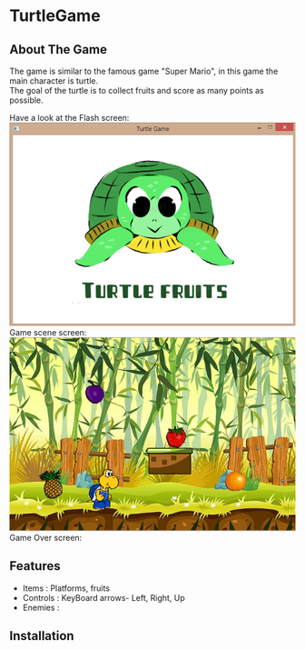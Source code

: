 # TurtleGame

## About The Game

The game is similar to the famous game "Super Mario", in this game the main character is turtle. </br>
The goal of the turtle is to collect fruits and score as many points as possible.

Have a look at the Flash screen:
![Image](/TurtleGame/MyGameImg/screenshot1.png)
Game scene screen:
![Image](/TurtleGame/MyGameImg/Screens.png)
Game Over screen:




## Features

* Items : Platforms, fruits
* Controls : KeyBoard arrows- Left, Right, Up
* Enemies :

## Installation

